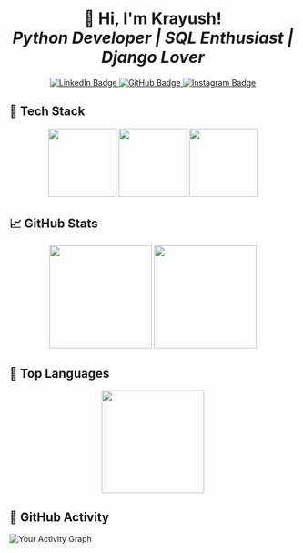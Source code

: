 <h1 align="center">
  👋 Hi, I'm Krayush! <br>
  <i>Python Developer | SQL Enthusiast | Django Lover</i>
</h1>

<p align="center">
  <a href="https://www.linkedin.com/in/kumar-ayush-b0053927b/" target="_blank">
    <img src="https://img.shields.io/badge/LinkedIn-0077B5?style=for-the-badge&logo=linkedin&logoColor=white" alt="LinkedIn Badge"/>
  </a>
  <a href="https://github.com/krayush7" target="_blank">
    <img src="https://img.shields.io/badge/GitHub-181717?style=for-the-badge&logo=github&logoColor=white" alt="GitHub Badge"/>
  </a>
  <a href="https://instagram.com/krayush7" target="_blank">
    <img src="https://img.shields.io/badge/Instagram-E4405F?style=for-the-badge&logo=instagram&logoColor=white" alt="Instagram Badge"/>
  </a>
</p>

## 🚀 Tech Stack

<p align="center">
  <!-- Python Icon -->
  <img src="https://img.shields.io/badge/Python-3776AB?style=for-the-badge&logo=python&logoColor=white" width="120px" />
  <!-- SQL Icon -->
  <img src="https://img.shields.io/badge/SQL-003B57?style=for-the-badge&logo=postgresql&logoColor=white" width="120px" />
  <!-- Django Icon -->
  <img src="https://img.shields.io/badge/Django-092E20?style=for-the-badge&logo=django&logoColor=white" width="120px" />
</p>

## 📈 GitHub Stats

<p align="center">
  <img height="180em" src="https://github-readme-stats.vercel.app/api?username=krayush7&show_icons=true&hide_border=true&count_private=true&hide=prs&theme=radical" />
  <img height="180em" src="https://github-readme-streak-stats.herokuapp.com/?user=krayush7&theme=radical" />
</p>

## 💯 Top Languages

<p align="center">
  <img height="180em" src="https://github-readme-stats.vercel.app/api/top-langs/?username=krayush7&layout=compact&theme=radical" />
</p>

## 🎯 GitHub Activity

<!-- Activity Graph -->
![Your Activity Graph](https://activity-graph.herokuapp.com/graph?username=krayush7&bg_color=2b2d2f&color=ffb6b6&line=ff5722&point=ffffff&area=true&hide_border=true)
